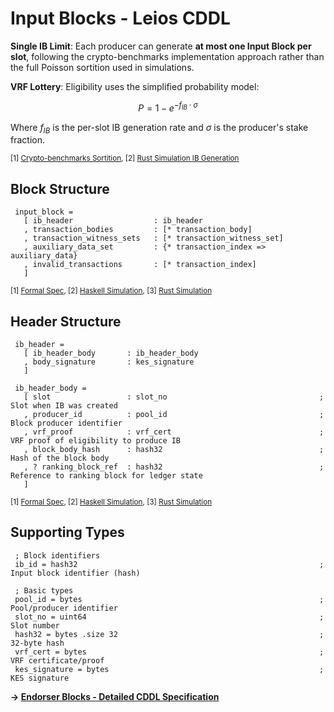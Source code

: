 # Input Blocks - Leios CDDL

**Single IB Limit**: Each producer can generate **at most one Input Block per slot**, following the crypto-benchmarks implementation approach rather than the full Poisson sortition used in simulations.

**VRF Lottery**: Eligibility uses the simplified probability model:

$$P = 1 - e^{-f_{IB} \cdot \sigma}$$

Where $f_{IB}$ is the per-slot IB generation rate and $\sigma$ is the producer's stake fraction.

<sub>[1] [Crypto-benchmarks Sortition](https://github.com/input-output-hk/ouroboros-leios/blob/main/crypto-benchmarks.rs/Specification.md?plain=1#L64), [2] [Rust Simulation IB Generation](https://github.com/input-output-hk/ouroboros-leios/blob/main/sim-rs/sim-core/src/sim/node.rs#L561-L597)</sub>

## Block Structure

```cddl
 input_block =
   [ ib_header                  : ib_header
   , transaction_bodies         : [* transaction_body]
   , transaction_witness_sets   : [* transaction_witness_set]
   , auxiliary_data_set         : {* transaction_index => auxiliary_data}
   , invalid_transactions       : [* transaction_index]
   ]
```
<sub>[1] [Formal Spec](https://github.com/input-output-hk/ouroboros-leios-formal-spec/blob/main/formal-spec/Leios/Blocks.agda#L40-L57), [2] [Haskell Simulation](https://github.com/input-output-hk/ouroboros-leios/blob/main/simulation/src/LeiosProtocol/Common.hs#L138-L142), [3] [Rust Simulation](https://github.com/input-output-hk/ouroboros-leios/blob/main/sim-rs/sim-core/src/model.rs#L136-L141)</sub>

## Header Structure

```cddl
 ib_header =
   [ ib_header_body       : ib_header_body
   , body_signature       : kes_signature
   ]
 
 ib_header_body =
   [ slot                 : slot_no                                  ; Slot when IB was created
   , producer_id          : pool_id                                  ; Block producer identifier
   , vrf_proof            : vrf_cert                                 ; VRF proof of eligibility to produce IB
   , block_body_hash      : hash32                                   ; Hash of the block body
   , ? ranking_block_ref  : hash32                                   ; Reference to ranking block for ledger state
   ]
```
<sub>[1] [Formal Spec](https://github.com/input-output-hk/ouroboros-leios-formal-spec/blob/main/formal-spec/Leios/Blocks.agda#L40-L45), [2] [Haskell Simulation](https://github.com/input-output-hk/ouroboros-leios/blob/main/simulation/src/LeiosProtocol/Common.hs#L114-L124), [3] [Rust Simulation](https://github.com/input-output-hk/ouroboros-leios/blob/main/sim-rs/sim-core/src/model.rs#L127-L133)</sub>

## Supporting Types

```cddl
 ; Block identifiers
 ib_id = hash32                                                      ; Input block identifier (hash)
 
 ; Basic types
 pool_id = bytes                                                     ; Pool/producer identifier
 slot_no = uint64                                                    ; Slot number
 hash32 = bytes .size 32                                             ; 32-byte hash
 vrf_cert = bytes                                                    ; VRF certificate/proof
 kes_signature = bytes                                               ; KES signature
``` 

**→ [Endorser Blocks - Detailed CDDL Specification](endorser-blocks.md)** 